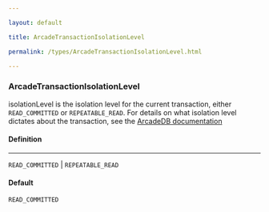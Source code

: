 ```yaml
---

layout: default

title: ArcadeTransactionIsolationLevel

permalink: /types/ArcadeTransactionIsolationLevel.html

---
```


### ArcadeTransactionIsolationLevel

isolationLevel is the isolation level for the current transaction,
either `READ_COMMITTED` or `REPEATABLE_READ`. For details on what
isolation level dictates about the transaction, see the [ArcadeDB
documentation](https://docs.arcadedb.com/#HTTP-Begin)

#### Definition

---

`READ_COMMITTED` &#124; `REPEATABLE_READ`

#### Default

`READ_COMMITTED`

